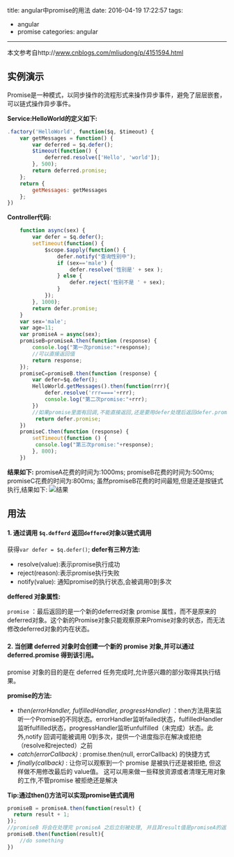 title: angular中promise的用法
date: 2016-04-19 17:22:57
tags: 
- angular
- promise
categories: angular
---
本文参考自http://www.cnblogs.com/mliudong/p/4151594.html

## 实例演示
Promise是一种模式，以同步操作的流程形式来操作异步事件，避免了层层嵌套，可以链式操作异步事件。

**Service:HelloWorld的定义如下:**
``` javascript
.factory('HelloWorld', function($q, $timeout) {
    var getMessages = function() {
        var deferred = $q.defer();
        $timeout(function() {
            deferred.resolve(['Hello', 'world']);
        }, 500);
        return deferred.promise;
    };
    return {
        getMessages: getMessages
    };
})
```
<!-- more -->
**Controller代码:**
``` javascript
    function async(sex) {
        var defer = $q.defer();
        setTimeout(function() {
            $scope.$apply(function() {
                defer.notify("查询性别中");
                if (sex=='male') {
                    defer.resolve('性别是' + sex );
                } else {
                    defer.reject('性别不是 ' + sex);
                }
            });
        }, 1000);
        return defer.promise;
    }
    var sex='male';
    var age=11;
    var promiseA = async(sex);
    promiseB=promiseA.then(function (response) {
        console.log("第一次promise:"+response);
        //可以直接返回值
        return response;
    }); 
    promiseC=promiseB.then(function (response) {
        var defer=$q.defer();
        HelloWorld.getMessages().then(function(rrr){
            defer.resolve('rrr===='+rrr);
            console.log("第二次promise:"+rrr);
        })
        //如果promise里面有回调,不能直接返回,还是要用defer处理后返回defer.promise
         return defer.promise; 
    })
    promiseC.then(function (response) {
        setTimeout(function () {
         console.log("第三次promise:"+response);
        }, 800);
    })
```
**结果如下:**
promiseA花费的时间为:1000ms;
promiseB花费的时间为:500ms;
promiseC花费的时间为:800ms;
虽然promiseB花费的时间最短,但是还是按链式执行,结果如下:
![结果](https://tang-blog-1257996120.cos-website.ap-chengdu.myqcloud.com/promise.png)


## 用法
#### 1. 通过调用 `$q.defferd` 返回`deffered`对象以链式调用
获得`var defer = $q.defer()`;
**defer有三种方法:**

* resolve(value):表示promise执行成功
* reject(reason):表示promise执行失败
* notify(value): 通知promise的执行状态,会被调用0到多次

**deffered 对象属性:**

`promise` ：最后返回的是一个新的deferred对象 promise 属性，而不是原来的deferred对象。这个新的Promise对象只能观察原来Promise对象的状态，而无法修改deferred对象的内在状态。

#### 2. 当创建 deferred 对象时会创建一个新的 promise 对象,并可以通过 deferred.promise 得到该引用。
promise 对象的目的是在 deferred 任务完成时,允许感兴趣的部分取得其执行结果。

**promise的方法:**

- *then(errorHandler, fulfilledHandler, progressHandler)* ：then方法用来监听一个Promise的不同状态。errorHandler监听failed状态，fulfilledHandler监听fulfilled状态，progressHandler监听unfulfilled（未完成）状态。此外,notify 回调可能被调用 0到多次，提供一个进度指示在解决或拒绝（resolve和rejected）之前
- *catch(errorCallback)* : promise.then(null, errorCallback) 的快捷方式
- *finally(callback)* : 让你可以观察到一个 promise 是被执行还是被拒绝, 但这样做不用修改最后的 value值。 这可以用来做一些释放资源或者清理无用对象的工作,不管promise 被拒绝还是解决

**Tip:通过then()方法可以实现promise链式调用**
``` javascript
promiseB = promiseA.then(function(result) {  
  return result + 1;  
}); 
//promiseB 将会在处理完 promiseA 之后立刻被处理, 并且其result值是promiseA的返回值  
promiseB.then(function(result){
    //do something   
})
```

